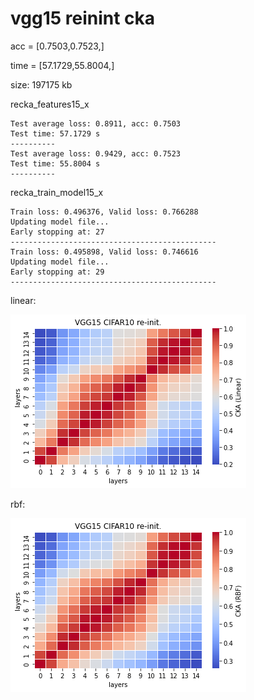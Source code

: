 # vgg15 reinint cka
acc = [0.7503,0.7523,] 

time = [57.1729,55.8004,]

size: 197175 kb

recka_features15_x
```
Test average loss: 0.8911, acc: 0.7503
Test time: 57.1729 s
----------
Test average loss: 0.9429, acc: 0.7523
Test time: 55.8004 s
----------

```

recka_train_model15_x
```
Train loss: 0.496376, Valid loss: 0.766288
Updating model file...
Early stopping at: 27
----------------------------------------------
Train loss: 0.495898, Valid loss: 0.746616
Updating model file...
Early stopping at: 29
----------------------------------------------

```

linear:

![recka15linear](recka15linear.png)

rbf:

![recka15rbf](recka15rbf.png)
